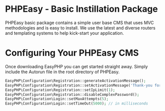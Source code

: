 # PHPEasy - Basic Instillation Package
PHPEasy basic package contains a simple user base CMS that uses MVC methodologies and is easy to install. We use the latest and diverse routers and templating systems to help kick-start your application.

# Configuring Your PHPEasy CMS
Once downloading EasyPHP you can get started straight away. Simply include the Autorun file in the root directory of PHPEasy.

```php
EasyPHP\Configuration\Registration::generateActivationMessage();
EasyPHP\Configuration\Registration::setActivationMessage('Thank-you for Registering with our Application!\n\nYou can activate your account by following this link: <a href='yourdomain/{activation_link}'>Add styling to this btn!</a>\n\nThis supports full HTML');
EasyPHP\Configuration\Registration::setIpLimit(1);
EasyPHP\Configuration\Registration::disableComplexPassword();
EasyPHP\Configuration\Login::setMaxAttempts(5);
EasyPHP\Configuration\Login::setTimeOut(5000); // in milliseconds
```
